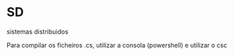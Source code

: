 # SD
sistemas distribuidos

Para compilar os ficheiros .cs, utilizar a consola (powershell) e utilizar o csc